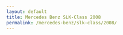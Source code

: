 ```yaml
---
layout: default
title: Mercedes Benz SLK-Class 2008
permalink: /mercedes-benz/slk-class/2008/
---
```

